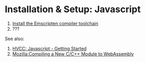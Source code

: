 # Installation & Setup: Javascript

1. [Install the Emscripten compiler toolchain](https://emscripten.org/docs/getting_started/downloads.html)
1. ???

See also:

1. [HVCC: Javascript - Getting Started](https://github.com/Wasted-Audio/hvcc/blob/develop/docs/03.gen.javascript.md)
1. [Mozilla:Compiling a New C/C++ Module to WebAssembly](https://developer.mozilla.org/en-US/docs/WebAssembly/C_to_wasm)
